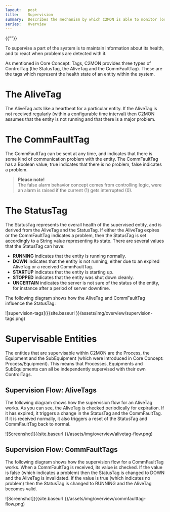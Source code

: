 ```yaml
---
layout:   post
title:    Supervision
summary:  Describes the mechanism by which C2MON is able to monitor (or supervise) parts of the system.
series:   Overview
---
```

{{""}}

To supervise a part of the system is to maintain information about its health, and to react when problems are detected with it.

As mentioned in Core Concept: Tags, C2MON provides three types of ControlTag (the StatusTag, the AliveTag and the CommFaultTag).
These are the tags which represent the health state of an entity within the system.


# The AliveTag

The AliveTag acts like a heartbeat for a particular entity.
If the AliveTag is not received regularly (within a configurable time interval) then C2MON assumes that the entity is not running and that there is a major problem.

# The CommFaultTag

The CommFaultTag can be sent at any time, and indicates that there is some kind of communication problem with the entity.
The CommFaultTag has a Boolean value; true indicates that there is no problem, false indicates a problem.

> **Please note!** <br>
The false alarm behavior concept comes from controlling logic, were an alarm is raised if the current (1) gets interrupted (0).

# The StatusTag

The StatusTag represents the overall health of the supervised entity, and is derived from the AliveTag and the StatusTag. If either the AliveTag expires or the CommFaultTag indicates a problem, then the StatusTag is set accordingly to a String value representing its state. There are several values that the StatusTag can have:

* **RUNNING** indicates that the entity is running normally.
* **DOWN** indicates that the entity is not running, either due to an expired AliveTag or a received CommFaultTag.
* **STARTUP** indicates that the entity is starting up.
* **STOPPED** indicates that the entity was shut down cleanly.
* **UNCERTAIN** indicates the server is not sure of the status of the entity, for instance after a period of server downtime.

The following diagram shows how the AliveTag and CommFaultTag influence the StatusTag:

![supervision-tags]({{site.baseurl }}/assets/img/overview/supervision-tags.png)

# Supervisable Entities

The entities that are supervisable within C2MON are the Process, the Equipment and the SubEquipment (which were introduced in Core Concept: Process/Equipment).
This means that Processes, Equipments and SubEquipments can all be independently supervised with their own ControlTags.

## Supervision Flow: AliveTags

The following diagram shows how the supervision flow for an AliveTag works.
As you can see, the AliveTag is checked periodically for expiration.
If it has expired, it triggers a change in the StatusTag and the CommFaultTag.
If it is received normally, it also triggers a reset of the StatusTag and CommFaultTag back to normal.

![Screenshot]({{site.baseurl }}/assets/img/overview/alivetag-flow.png)


## Supervision Flow: CommFaultTags

The following diagram shows how the supervision flow for a CommFaultTag works.
When a CommFaultTag is received, its value is checked. If the value is false (which indicates a problem) then the StatusTag is changed to DOWN and the AliveTag is invalidated. If the value is true (which indicates no problem) then the StatusTag is changed to RUNNING and the AliveTag becomes valid.

![Screenshot]({{site.baseurl }}/assets/img/overview/commfaulttag-flow.png)
